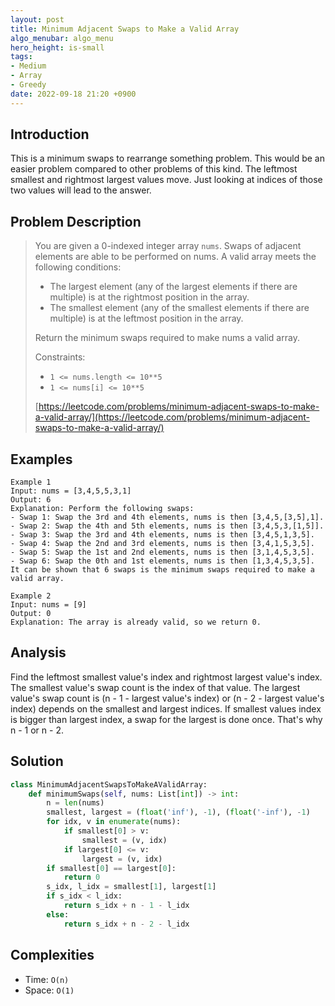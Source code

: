 ```yaml
---
layout: post
title: Minimum Adjacent Swaps to Make a Valid Array
algo_menubar: algo_menu
hero_height: is-small
tags:
- Medium
- Array
- Greedy
date: 2022-09-18 21:20 +0900
---
```

## Introduction
This is a minimum swaps to rearrange something problem.
This would be an easier problem compared to other problems of this kind.
The leftmost smallest and rightmost largest values move.
Just looking at indices of those two values will lead to the answer.

## Problem Description
> You are given a 0-indexed integer array `nums`.
> Swaps of adjacent elements are able to be performed on nums.
> A valid array meets the following conditions:
> - The largest element (any of the largest elements if there are multiple) is
>    at the rightmost position in the array.
> - The smallest element (any of the smallest elements if there are multiple) is
>    at the leftmost position in the array.
>
> Return the minimum swaps required to make nums a valid array.
>
> Constraints:
> - `1 <= nums.length <= 10**5`
> - `1 <= nums[i] <= 10**5`
>
> [https://leetcode.com/problems/minimum-adjacent-swaps-to-make-a-valid-array/](https://leetcode.com/problems/minimum-adjacent-swaps-to-make-a-valid-array/)

## Examples
```
Example 1
Input: nums = [3,4,5,5,3,1]
Output: 6
Explanation: Perform the following swaps:
- Swap 1: Swap the 3rd and 4th elements, nums is then [3,4,5,[3,5],1]. 
- Swap 2: Swap the 4th and 5th elements, nums is then [3,4,5,3,[1,5]].
- Swap 3: Swap the 3rd and 4th elements, nums is then [3,4,5,1,3,5].
- Swap 4: Swap the 2nd and 3rd elements, nums is then [3,4,1,5,3,5].
- Swap 5: Swap the 1st and 2nd elements, nums is then [3,1,4,5,3,5].
- Swap 6: Swap the 0th and 1st elements, nums is then [1,3,4,5,3,5].
It can be shown that 6 swaps is the minimum swaps required to make a valid array.
```

```
Example 2
Input: nums = [9]
Output: 0
Explanation: The array is already valid, so we return 0.
```

## Analysis
Find the leftmost smallest value's index and rightmost largest value's index.
The smallest value's swap count is the index of that value.
The largest value's swap count is (n - 1 - largest value's index)
or (n - 2 - largest value's index) depends on the smallest and largest indices.
If smallest values index is bigger than largest index, a swap for the largest is
done once. That's why n - 1 or n - 2.

## Solution
```python
class MinimumAdjacentSwapsToMakeAValidArray:
    def minimumSwaps(self, nums: List[int]) -> int:
        n = len(nums)
        smallest, largest = (float('inf'), -1), (float('-inf'), -1)
        for idx, v in enumerate(nums):
            if smallest[0] > v:
                smallest = (v, idx)
            if largest[0] <= v:
                largest = (v, idx)
        if smallest[0] == largest[0]:
            return 0
        s_idx, l_idx = smallest[1], largest[1]
        if s_idx < l_idx:
            return s_idx + n - 1 - l_idx
        else:
            return s_idx + n - 2 - l_idx
```

## Complexities
- Time: `O(n)`
- Space: `O(1)`
 

